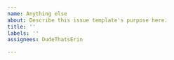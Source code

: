 ```yaml
---
name: Anything else
about: Describe this issue template's purpose here.
title: ''
labels: ''
assignees: DudeThatsErin

---
```



